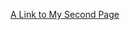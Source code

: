 <!-- TITLE: TeSS Dev Wiki Home -->
<!-- SUBTITLE: A quick summary of My Second Page -->

[A Link to My Second Page](my-second-page)